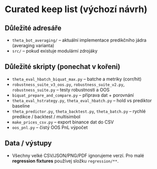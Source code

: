 # Curated keep list (výchozí návrh)

## Důležité adresáře
- `theta_bot_averaging/` – aktuální implementace predikčního jádra (averaging varianta)
- `src/` – pokud existuje modulární zdrojáky

## Důležité skripty (ponechat v kořeni)
- `theta_eval_hbatch_biquat_max.py` – batche a metriky (corr/hit)
- `robustness_suite_v3_oos.py`, `robustness_suite_v2.py`, `robustness_suite.py` – testy robustnosti a OOS
- `biquat_prepare_and_compare.py` – příprava dat + porovnání
- `theta_eval_hstrategy.py`, `theta_eval_hbatch.py` – hold vs prediktor baseline
- `theta_predictor.py`, `theta_backtest.py`, `theta_batch.py` – rychlé predikce / backtest / multisimbol
- `make_prices_csv.py` – export binance dat do CSV
- `oos_pnl.py` – čistý OOS PnL výpočet

## Data / výstupy
- Všechny velké CSV/JSON/PNG/PDF ignorujeme verzí. Pro malé **regression fixtures** používej složku `regression/**`.